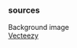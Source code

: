 ### sources

Background image   
[Vecteezy](https://www.vecteezy.com/vector-art/1589630-green-background-with-fading-square-and-dots)